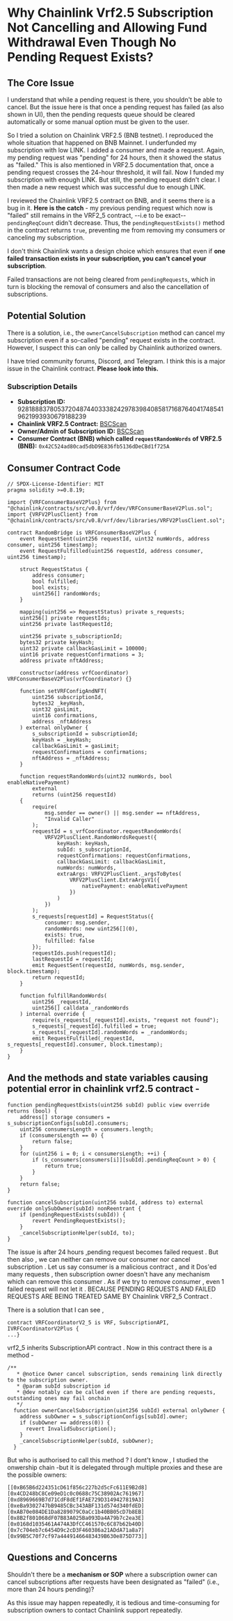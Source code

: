 # Why Chainlink Vrf2.5 Subscription Not Cancelling and Allowing Fund Withdrawal Even Though No Pending Request Exists?

## The Core Issue

I understand that while a pending request is there, you shouldn't be able to cancel. But the issue here is that once a pending request has failed (as also shown in UI), then the pending requests queue should be cleared automatically or some manual option must be given to the user.

So I tried a solution on Chainlink VRF2.5 (BNB testnet). I reproduced the whole situation that happened on BNB Mainnet. I underfunded my subscription with low LINK. I added a consumer and made a request. Again, my pending request was "pending" for 24 hours, then it showed the status as "failed." This is also mentioned in VRF2.5 documentation that, once a pending request crosses the 24-hour threshold, it will fail. Now I funded my subscription with enough LINK. But still, the pending request didn't clear. I then made a new request which was successful due to enough LINK.

I reviewed the Chainlink VRF2.5 contract on BNB, and it seems there is a bug in it. **Here is the catch** - my previous pending request which now is "failed" still remains in the VRF2_5 contract, --i.e to be exact-- `pendingReqCount` didn't decrease. Thus, the `pendingRequestExists()` method in the contract returns `true`, preventing me from removing my consumers or canceling my subscription.

I don't think Chainlink wants a design choice which ensures that even if **one failed transaction exists in your subscription, you can't cancel your subscription**. 

Failed transactions are not being cleared from `pendingRequests`, which in turn is blocking the removal of consumers and also the cancellation of subscriptions.

## Potential Solution

There is a solution, i.e., the `ownerCancelSubscription` method can cancel my subscription even if a so-called "pending" request exists in the contract. However, I suspect this can only be called by Chainlink authorized owners.

I have tried community forums, Discord, and Telegram. I think this is a major issue in the Chainlink contract. **Please look into this.**

### Subscription Details
- **Subscription ID:** 9281888378053720487440333824297839840858171687640417485419621993930679188239
- **Chainlink VRF2.5 Contract:** [BSCScan](https://bscscan.com/address/0xd691f04bc0c9a24edb78af9e005cf85768f694c9#writeContract)
- **Owner/Admin of Subscription ID:** [BSCScan](https://bscscan.com/address/0xb41b73b30198bee44c41943d5a0887110b85eebb)
- **Consumer Contract (BNB) which called `requestRandomWords` of VRF2.5 (BNB):** `0x42C524ad80cad5dbD9E836fb5136dDeCBd1f725A`

## Consumer Contract Code
```solidity
// SPDX-License-Identifier: MIT
pragma solidity >=0.8.19;

import {VRFConsumerBaseV2Plus} from "@chainlink/contracts/src/v0.8/vrf/dev/VRFConsumerBaseV2Plus.sol";
import {VRFV2PlusClient} from "@chainlink/contracts/src/v0.8/vrf/dev/libraries/VRFV2PlusClient.sol";

contract RandomBridge is VRFConsumerBaseV2Plus {
    event RequestSent(uint256 requestId, uint32 numWords, address consumer, uint256 timestamp);
    event RequestFulfilled(uint256 requestId, address consumer, uint256 timestamp);

    struct RequestStatus {
        address consumer;
        bool fulfilled;
        bool exists;
        uint256[] randomWords;
    }

    mapping(uint256 => RequestStatus) private s_requests;
    uint256[] private requestIds;
    uint256 private lastRequestId;

    uint256 private s_subscriptionId;
    bytes32 private keyHash;
    uint32 private callbackGasLimit = 100000;
    uint16 private requestConfirmations = 3;
    address private nftAddress;

    constructor(address vrfCoordinator) VRFConsumerBaseV2Plus(vrfCoordinator) {}

    function setVRFConfigAndNFT(
        uint256 subscriptionId,
        bytes32 _keyHash,
        uint32 gasLimit,
        uint16 confirmations,
        address _nftAddress
    ) external onlyOwner {
        s_subscriptionId = subscriptionId;
        keyHash = _keyHash;
        callbackGasLimit = gasLimit;
        requestConfirmations = confirmations;
        nftAddress = _nftAddress;
    }

    function requestRandomWords(uint32 numWords, bool enableNativePayment)
        external
        returns (uint256 requestId)
    {
        require(
            msg.sender == owner() || msg.sender == nftAddress,
            "Invalid Caller"
        );
        requestId = s_vrfCoordinator.requestRandomWords(
            VRFV2PlusClient.RandomWordsRequest({
                keyHash: keyHash,
                subId: s_subscriptionId,
                requestConfirmations: requestConfirmations,
                callbackGasLimit: callbackGasLimit,
                numWords: numWords,
                extraArgs: VRFV2PlusClient._argsToBytes(
                    VRFV2PlusClient.ExtraArgsV1({
                        nativePayment: enableNativePayment
                    })
                )
            })
        );
        s_requests[requestId] = RequestStatus({
            consumer: msg.sender,
            randomWords: new uint256[](0),
            exists: true,
            fulfilled: false
        });
        requestIds.push(requestId);
        lastRequestId = requestId;
        emit RequestSent(requestId, numWords, msg.sender, block.timestamp);
        return requestId;
    }

    function fulfillRandomWords(
        uint256 _requestId,
        uint256[] calldata _randomWords
    ) internal override {
        require(s_requests[_requestId].exists, "request not found");
        s_requests[_requestId].fulfilled = true;
        s_requests[_requestId].randomWords = _randomWords;
        emit RequestFulfilled(_requestId, s_requests[_requestId].consumer, block.timestamp);
    }
}
```

## And the methods and state variables causing potential error in chainlink vrf2.5 contract - 

```solidity
function pendingRequestExists(uint256 subId) public view override returns (bool) {
    address[] storage consumers = s_subscriptionConfigs[subId].consumers;
    uint256 consumersLength = consumers.length;
    if (consumersLength == 0) {
        return false;
    }
    for (uint256 i = 0; i < consumersLength; ++i) {
        if (s_consumers[consumers[i]][subId].pendingReqCount > 0) {
            return true;
        }
    }
    return false;
}
```

```solidity
function cancelSubscription(uint256 subId, address to) external override onlySubOwner(subId) nonReentrant {
    if (pendingRequestExists(subId)) {
        revert PendingRequestExists();
    }
    _cancelSubscriptionHelper(subId, to);
}
```
The issue is  after 24 hours ,pending request becomes failed request . But then also , we can neither can remove our consumer nor cancel subscription . Let us say consumer is a malicious contract , and it Dos'ed many requests , then subscription owner doesn't have any mechanism which can remove this consumer . As if we try to remove consumer , even 1 failed request will not let it . BECAUSE PENDING REQUESTS AND FAILED REQUESTS ARE BEING TREATED SAME BY Chainlink VRF2_5 Contract .

There is a solution that I can see ,
```
contract VRFCoordinatorV2_5 is VRF, SubscriptionAPI, IVRFCoordinatorV2Plus {
...}
```
vrf2_5 inherits SubscriptionAPI contract . Now in this contract there is a method -

```
/**
   * @notice Owner cancel subscription, sends remaining link directly to the subscription owner.
   * @param subId subscription id
   * @dev notably can be called even if there are pending requests, outstanding ones may fail onchain
   */
  function ownerCancelSubscription(uint256 subId) external onlyOwner {
    address subOwner = s_subscriptionConfigs[subId].owner;
    if (subOwner == address(0)) {
      revert InvalidSubscription();
    }
    _cancelSubscriptionHelper(subId, subOwner);
  }
```

But who is authorised to call this method ? I dont't know , I studied the onwership chain -but it is delegated through multiple proxies and these are the possible owners:
```
[[0xB65B6d224351cD61f856c227b2d5cFc611E9B2d8]
[0x4CD248bC8Ce09eD1c0c0688c75C38902Ac761967]
[0xd8969669B7d71CdF8dEf1FAE729D3149427819A3]
[0xeBa9302747bB9485CBc343ABF131d574d340fdED]
[0xAB70e084DE1Da8289079C0aCc1b40BB05cD7b8EB]
[0x8B2f801068dF07B83A025Ba093Da4A79b7c2ea3E]
[0x0168d1035461A474A3DfCC461570c6C87b62b40D]
[0x7c704eb7c6454D9c2cD3F460386a21ADdA71a8a7]
[0x99B5C70f7cf97a44491466483439B630e875D773]]
```


## Questions and Concerns

Shouldn't there be a **mechanism or SOP** where a subscription owner can cancel subscriptions after requests have been designated as "failed" (i.e., more than 24 hours pending)?

As this issue may happen repeatedly, it is tedious and time-consuming for subscription owners to contact Chainlink support repeatedly.
